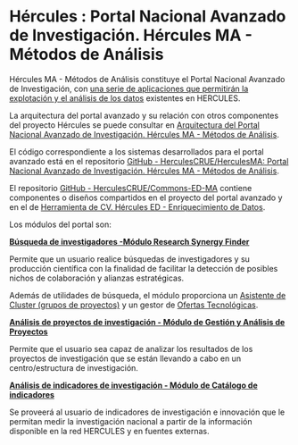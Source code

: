 # Hércules : Portal Nacional Avanzado de Investigación. Hércules MA \- Métodos de Análisis



Hércules MA \- Métodos de Análisis constituye el Portal Nacional Avanzado de Investigación, con [una serie de aplicaciones que permitirán la explotación y el análisis de los datos](/hercules/portal-nacional-avanzado-de-investigacion-hercules-ma-metodos-de-analisis/analisis-funcional-portal-nacional-avanzado-de-investigacion-hercules-ma-metodos-de-analisis/index.md "/hercules/portal-nacional-avanzado-de-investigacion-hercules-ma-metodos-de-analisis/analisis-funcional-portal-nacional-avanzado-de-investigacion-hercules-ma-metodos-de-analisis/index.md") existentes en HERCULES.

La arquitectura del portal avanzado y su relación con otros componentes del proyecto Hércules se puede consultar en [Arquitectura del Portal Nacional Avanzado de Investigación. Hércules MA \- Métodos de Análisis](/hercules/arquitectura-de-los-proyectos-hercules/arquitectura-del-portal-nacional-avanzado-de-investigacion-hercules-ma-metodos-de-analisis.md "/hercules/arquitectura-de-los-proyectos-hercules/arquitectura-del-portal-nacional-avanzado-de-investigacion-hercules-ma-metodos-de-analisis.md").

El código correspondiente a los sistemas desarrollados para el portal avanzado está en el repositorio [GitHub \- HerculesCRUE/HerculesMA: Portal Nacional Avanzado de Investigación. Hércules MA \- Métodos de Análisis](https://github.com/HerculesCRUE/HerculesMA "https://github.com/HerculesCRUE/HerculesMA").

El repositorio [GitHub \- HerculesCRUE/Commons\-ED\-MA](https://github.com/HerculesCRUE/Commons-ED-MA "https://github.com/HerculesCRUE/Commons-ED-MA") contiene componentes o diseños compartidos en el proyecto del portal avanzado y en el de [Herramienta de CV. Hércules ED \- Enriquecimiento de Datos](/hercules/herramienta-de-cv-hercules-ed-enriquecimiento-de-datos/index.md "/hercules/herramienta-de-cv-hercules-ed-enriquecimiento-de-datos/index.md").

Los módulos del portal son:

**[Búsqueda de investigadores \-Módulo Research Synergy Finder](/hercules/portal-nacional-avanzado-de-investigacion-hercules-ma-metodos-de-analisis/analisis-funcional-portal-nacional-avanzado-de-investigacion-hercules-ma-metodos-de-analisis/busqueda-de-investigadores-modulo-research-synergy-finder/index.md "/hercules/portal-nacional-avanzado-de-investigacion-hercules-ma-metodos-de-analisis/analisis-funcional-portal-nacional-avanzado-de-investigacion-hercules-ma-metodos-de-analisis/busqueda-de-investigadores-modulo-research-synergy-finder/index.md")**

Permite que un usuario realice búsquedas de investigadores y su producción científica con la finalidad de facilitar la detección de posibles nichos de colaboración y alianzas estratégicas.

Además de utilidades de búsqueda, el módulo proporciona un [Asistente de Cluster (grupos de proyectos)](/hercules/portal-nacional-avanzado-de-investigacion-hercules-ma-metodos-de-analisis/analisis-funcional-portal-nacional-avanzado-de-investigacion-hercules-ma-metodos-de-analisis/busqueda-de-investigadores-modulo-research-synergy-finder/analisis-preliminar-modulo-research-synergy-finder/asistente-para-la-creacion-de-cluster-equipo-de-proyecto.md "/hercules/portal-nacional-avanzado-de-investigacion-hercules-ma-metodos-de-analisis/analisis-funcional-portal-nacional-avanzado-de-investigacion-hercules-ma-metodos-de-analisis/busqueda-de-investigadores-modulo-research-synergy-finder/analisis-preliminar-modulo-research-synergy-finder/asistente-para-la-creacion-de-cluster-equipo-de-proyecto.md") y un gestor de [Ofertas Tecnológicas](/hercules/portal-nacional-avanzado-de-investigacion-hercules-ma-metodos-de-analisis/analisis-funcional-portal-nacional-avanzado-de-investigacion-hercules-ma-metodos-de-analisis/busqueda-de-investigadores-modulo-research-synergy-finder/ma-ofertas-tecnologicas/index.md "/hercules/portal-nacional-avanzado-de-investigacion-hercules-ma-metodos-de-analisis/analisis-funcional-portal-nacional-avanzado-de-investigacion-hercules-ma-metodos-de-analisis/busqueda-de-investigadores-modulo-research-synergy-finder/ma-ofertas-tecnologicas/index.md").

**[Análisis de proyectos de investigación \- Módulo de Gestión y Análisis de Proyectos](/hercules/portal-nacional-avanzado-de-investigacion-hercules-ma-metodos-de-analisis/analisis-funcional-portal-nacional-avanzado-de-investigacion-hercules-ma-metodos-de-analisis/analisis-de-proyectos-de-investigacion-modulo-de-gestion-y-analisis-de-proyectos/index.md "/hercules/portal-nacional-avanzado-de-investigacion-hercules-ma-metodos-de-analisis/analisis-funcional-portal-nacional-avanzado-de-investigacion-hercules-ma-metodos-de-analisis/analisis-de-proyectos-de-investigacion-modulo-de-gestion-y-analisis-de-proyectos/index.md")**

Permite que el usuario sea capaz de analizar los resultados de los proyectos de investigación que se están llevando a cabo en un centro/estructura de investigación. 

**[Análisis de indicadores de investigación \- Módulo de Catálogo de indicadores](/hercules/portal-nacional-avanzado-de-investigacion-hercules-ma-metodos-de-analisis/analisis-funcional-portal-nacional-avanzado-de-investigacion-hercules-ma-metodos-de-analisis/analisis-de-indicadores-de-investigacion-modulo-de-catalogo-de-indicadores/index.md "/hercules/portal-nacional-avanzado-de-investigacion-hercules-ma-metodos-de-analisis/analisis-funcional-portal-nacional-avanzado-de-investigacion-hercules-ma-metodos-de-analisis/analisis-de-indicadores-de-investigacion-modulo-de-catalogo-de-indicadores/index.md")**

Se proveerá al usuario de indicadores de investigación e innovación que le permitan medir la investigación nacional a partir de la información disponible en la red HERCULES y en fuentes externas.

  





